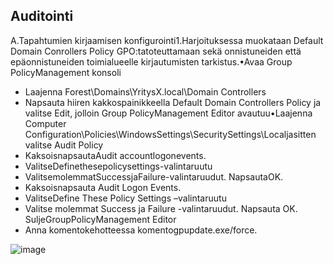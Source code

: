 ## Auditointi ##

A.Tapahtumien kirjaamisen konfigurointi1.Harjoituksessa muokataan Default Domain Conrollers Policy GPO:tatoteuttamaan sekä onnistuneiden että epäonnistuneiden toimialueelle kirjautumisten tarkistus.•Avaa Group PolicyManagement konsoli
- Laajenna Forest\Domains\YritysX.local\Domain Controllers
- Napsauta hiiren kakkospainikkeella Default Domain Controllers Policy ja valitse Edit, jolloin Group PolicyManagement Editor avautuu•Laajenna Computer Configuration\Policies\WindowsSettings\SecuritySettings\Localjasitten valitse Audit Policy
- KaksoisnapsautaAudit accountlogonevents.
- ValitseDefinethesepolicysettings-valintaruutu
- ValitsemolemmatSuccessjaFailure-valintaruudut. NapsautaOK.
- Kaksoisnapsauta Audit Logon Events.
- ValitseDefine These Policy Settings –valintaruutu
- Valitse molemmat Success ja Failure -valintaruudut. Napsauta OK. SuljeGroupPolicyManagement Editor
- Anna komentokehotteessa komentogpupdate.exe/force.


![image](https://user-images.githubusercontent.com/19546253/236438906-45790f63-9f88-4caf-8a02-74237b4e88f9.png)
